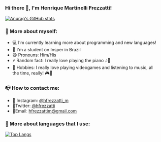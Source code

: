 ### Hi there 👋, I'm Henrique Martinelli Frezzatti! 
[![Anurag's GitHub stats](https://github-readme-stats.vercel.app/api?username=henriquemf&show_icons=true&theme=tokyonight&count_private=true)](https://github.com/anuraghazra/github-readme-stats)

### 📌 More about myself:

- 💻 I’m currently learning more about programming and new languages! 
- 📕 I'm a student on Insper in Brazil
- 😄 Pronouns: Him/His
- ⚡ Random fact: I really love playing the piano 🎶🎹
- 🎯 Hobbies: I really love playing videogames and listening to music, all the time, really! 🎮🎼

### 📭 How to contact me:
 - 📱 Instagram: [@hfrezzatti_m](https://www.instagram.com/hfrezzatti_m/)
 - 🐥Twitter: [@hfrezzatti](https://twitter.com/hfrezzatti)
 - 🎩Email: hfrezzattim@gmail.com
### 🔎 More about languages that I use:

[![Top Langs](https://github-readme-stats.vercel.app/api/top-langs/?username=henriquemf&layout=compact)](https://github.com/anuraghazra/github-readme-stats)
